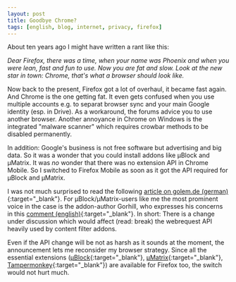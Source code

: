 ```yaml
---
layout: post
title: Goodbye Chrome?
tags: [english, blog, internet, privacy, firefox]
---
```

About ten years ago I might have written a rant like this:

_Dear Firefox, there was a time, when your name was Phoenix and when you were
lean, fast and fun to use. Now you are fat and slow. Look at the new star in
town: Chrome, that's what a browser should look like._

Now back to the present, Firefox got a lot of overhaul, it became fast again.
And Chrome is the one getting fat. It even gets confused when you use multiple
accounts e.g. to separat browser sync and your main Google identity (esp. in
Drive). As a workaround, the forums advice you to use another browser. Another
annoyance in Chrome on Windows is the integrated "malware scanner" which
requires crowbar methods to be disabled permanently.

In addition: Google's business is not free software but advertising and big data.
So it was a wonder that you could install addons like µBlock and µMatrix. It was
_no_ wonder that there was no extension API in Chrome Mobile. So I switched to
Firefox Mobile as soon as it got the API required for µBlock and µMatrix.

I was not much surprised to read the following
[article on golem.de (german)](
    https://www.golem.de/news/google-chrome-neue-schnittstellen-koennten-ublock-origin-verhindern-1901-138935.html
){:target="_blank"}.
For µBlock/µMatrix-users like me the most prominent voice
in the case is the addon-author Gorhill, who expresses his concerns in this
[comment (english)](
    https://bugs.chromium.org/p/chromium/issues/detail?id=896897&desc=2#c23
){:target="_blank"}.
In short: There is a change under discussion which would
affect (read: break) the webrequest API heavily used by content filter addons.

Even if the API change will be not as harsh as it sounds at the moment, the
announcement lets me reconsider my browser strategy. Since all the essential
extensions
([µBlock](
    https://github.com/gorhill/uBlock
){:target="_blank"},
[µMatrix](
    https://github.com/gorhill/uMatrix
){:target="_blank"},
[Tampermonkey](https://tampermonkey.net/){:target="_blank"})
are available for Firefox too, the switch would not hurt much.
